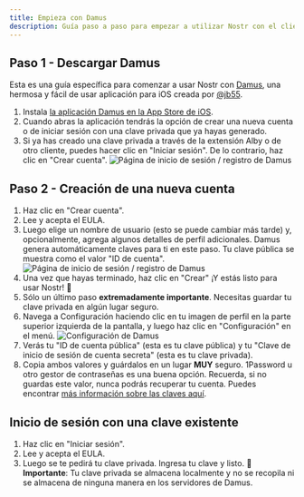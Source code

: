 ```yaml
---
title: Empieza con Damus
description: Guía paso a paso para empezar a utilizar Nostr con el cliente Damus para iOS.
---
```


## Paso 1 - Descargar Damus

Esta es una guía específica para comenzar a usar Nostr con [Damus](https://damus.io/), una hermosa y fácil de usar aplicación para iOS creada por [@jb55](https://snort.social/p/npub1xtscya34g58tk0z605fvr788k263gsu6cy9x0mhnm87echrgufzsevkk5s).

1. Instala [la aplicación Damus en la App Store de iOS](https://apps.apple.com/app/damus/id1628663131).
2. Cuando abras la aplicación tendrás la opción de crear una nueva cuenta o de iniciar sesión con una clave privada que ya hayas generado.
3. Si ya has creado una clave privada a través de la extensión Alby o de otro cliente, puedes hacer clic en "Iniciar sesión". De lo contrario, haz clic en "Crear cuenta".
   ![Página de inicio de sesión / registro de Damus](/images/damus-login.webp)

## Paso 2 - Creación de una nueva cuenta

1. Haz clic en "Crear cuenta".
2. Lee y acepta el EULA.
3. Luego elige un nombre de usuario (esto se puede cambiar más tarde) y, opcionalmente, agrega algunos detalles de perfil adicionales. Damus genera automáticamente claves para ti en este paso. Tu clave pública se muestra como el valor "ID de cuenta". ![Página de inicio de sesión / registro de Damus](/images/damus-signup.webp)
4. Una vez que hayas terminado, haz clic en "Crear" ¡Y estás listo para usar Nostr! 🤙
5. Sólo un último paso **extremadamente importante**. Necesitas guardar tu clave privada en algún lugar seguro.
6. Navega a Configuración haciendo clic en tu imagen de perfil en la parte superior izquierda de la pantalla, y luego haz clic en "Configuración" en el menú. ![Configuración de Damus](/images/damus-settings.webp)
7. Verás tu "ID de cuenta pública" (esta es tu clave pública) y tu "Clave de inicio de sesión de cuenta secreta" (esta es tu clave privada).
8. Copia ambos valores y guárdalos en un lugar **MUY** seguro. 1Password u otro gestor de contraseñas es una buena opción. Recuerda, si no guardas este valor, nunca podrás recuperar tu cuenta. Puedes encontrar [más información sobre las claves aquí](/en/get-started#understanding-keys).

## Inicio de sesión con una clave existente

1. Haz clic en "Iniciar sesión".
2. Lee y acepta el EULA.
3. Luego se te pedirá tu clave privada. Ingresa tu clave y listo. 🤙 **Importante**: Tu clave privada se almacena localmente y no se recopila ni se almacena de ninguna manera en los servidores de Damus.
